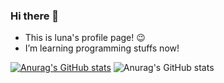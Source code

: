 ### Hi there 👋

- This is luna's profile page! :wink:
- I’m learning programming stuffs now!

[![Anurag's GitHub stats](https://github-readme-stats.vercel.app/api?username=luna-jy)](https://github.com/luna-jy/github-readme-stats)
![Anurag's GitHub stats](https://github-readme-stats.vercel.app/api?username=luna-jy&theme=nord&show_icons=true)

<!--
**luna-jy/luna-jy** is a ✨ _special_ ✨ repository because its `README.md` (this file) appears on your GitHub profile.

Here are some ideas to get you started:

- 🔭 I’m currently working on ...
- 🌱 I’m currently learning ...
- 👯 I’m looking to collaborate on ...
- 🤔 I’m looking for help with ...
- 💬 Ask me about ...
- 📫 How to reach me: ...
- 😄 Pronouns: ...
- ⚡ Fun fact: ...
-->
